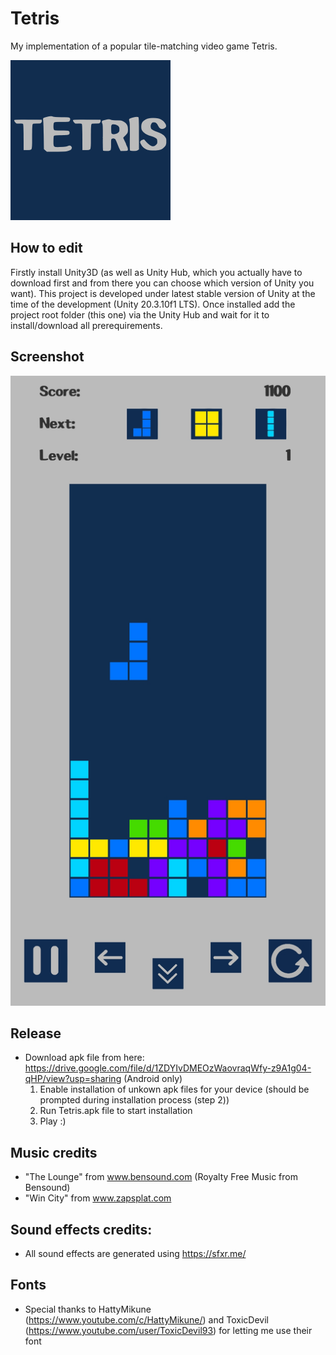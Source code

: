 # Tetris
My implementation of a popular tile-matching video game Tetris.

![](logo.png)

## How to edit

Firstly install Unity3D (as well as Unity Hub, which you actually have to download first and from there you can choose which version of Unity you want). This project is developed under latest stable version of Unity at the time of the development (Unity 20.3.10f1 LTS).
Once installed add the project root folder (this one) via the Unity Hub and wait for it to install/download all prerequirements.

## Screenshot

![](screenshot.png)

## Release

- Download apk file from here: https://drive.google.com/file/d/1ZDYIvDMEOzWaovraqWfy-z9A1g04-qHP/view?usp=sharing (Android only)
  1) Enable installation of unkown apk files for your device (should be prompted during installation process (step 2))
  2) Run Tetris.apk file to start installation
  3) Play :)

## Music credits

- "The Lounge" from www.bensound.com (Royalty Free Music from Bensound)
- "Win City" from www.zapsplat.com

## Sound effects credits:

- All sound effects are generated using https://sfxr.me/

## Fonts

- Special thanks to HattyMikune (https://www.youtube.com/c/HattyMikune/) and ToxicDevil (https://www.youtube.com/user/ToxicDevil93) for letting me use their font
